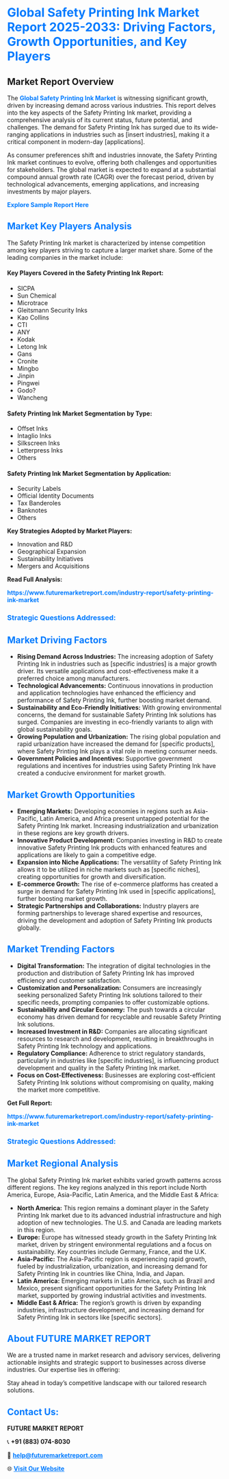 <h1 style="color: #007BFF;">Global Safety Printing Ink Market Report 2025-2033: Driving Factors, Growth Opportunities, and Key Players</h1>

<section id="overview">
<h2>Market Report Overview</h2>
<p>The <a href="https://www.futuremarketreport.com/industry-report/safety-printing-ink-market" style="color: #007BFF; text-decoration: none;"><strong>Global Safety Printing Ink Market</strong></a> is witnessing significant growth, driven by increasing demand across various industries. This report delves into the key aspects of the Safety Printing Ink market, providing a comprehensive analysis of its current status, future potential, and challenges. The demand for Safety Printing Ink has surged due to its wide-ranging applications in industries such as [insert industries], making it a critical component in modern-day [applications].</p>
<p>As consumer preferences shift and industries innovate, the Safety Printing Ink market continues to evolve, offering both challenges and opportunities for stakeholders. The global market is expected to expand at a substantial compound annual growth rate (CAGR) over the forecast period, driven by technological advancements, emerging applications, and increasing investments by major players.</p>
</section>

<section id="overview">
<p><a href="https://www.futuremarketreport.com/request-sample/reportId=35740" style="color: #007BFF; text-decoration: none;"><strong>Explore Sample Report Here</strong></a></p>
</section>

<section id="key-players">
<h2 style="color: #007BFF;">Market Key Players Analysis</h2>
<p>The Safety Printing Ink market is characterized by intense competition among key players striving to capture a larger market share. Some of the leading companies in the market include:</p>
<h4>Key Players Covered in the Safety Printing Ink Report:</h4>
<ul><li>SICPA</li><li>Sun Chemical</li><li>Microtrace</li><li>Gleitsmann Security Inks</li><li>Kao Collins</li><li>CTI</li><li>ANY</li><li>Kodak</li><li>Letong Ink</li><li>Gans</li><li>Cronite</li><li>Mingbo</li><li>Jinpin</li><li>Pingwei</li><li>Godo?</li><li>Wancheng</li></ul>
<h4>Safety Printing Ink Market Segmentation by Type:</h4>
<ul><li>Offset Inks</li><li>Intaglio Inks</li><li>Silkscreen Inks</li><li>Letterpress Inks</li><li>Others</li></ul>

<h4>Safety Printing Ink Market Segmentation by Application:</h4>
<ul><li>Security Labels</li><li>Official Identity Documents</li><li>Tax Banderoles</li><li>Banknotes</li><li>Others</li></ul>
<p><strong>Key Strategies Adopted by Market Players:</strong></p>
<ul>
<li>Innovation and R&D</li>
<li>Geographical Expansion</li>
<li>Sustainability Initiatives</li>
<li>Mergers and Acquisitions</li>
</ul>
</section>

<section>
<p><strong>Read Full Analysis: </strong></p><a href="https://www.futuremarketreport.com/industry-report/safety-printing-ink-market" style="color: #007BFF; text-decoration: none;"><strong>https://www.futuremarketreport.com/industry-report/safety-printing-ink-market</strong></a>
<h3 style="color: #007BFF;">Strategic Questions Addressed:</h3>
</section>

<section id="driving-factors">
<h2 style="color: #007BFF;">Market Driving Factors</h2>
<ul>
<li><strong>Rising Demand Across Industries:</strong> The increasing adoption of Safety Printing Ink in industries such as [specific industries] is a major growth driver. Its versatile applications and cost-effectiveness make it a preferred choice among manufacturers.</li>
<li><strong>Technological Advancements:</strong> Continuous innovations in production and application technologies have enhanced the efficiency and performance of Safety Printing Ink, further boosting market demand.</li>
<li><strong>Sustainability and Eco-Friendly Initiatives:</strong> With growing environmental concerns, the demand for sustainable Safety Printing Ink solutions has surged. Companies are investing in eco-friendly variants to align with global sustainability goals.</li>
<li><strong>Growing Population and Urbanization:</strong> The rising global population and rapid urbanization have increased the demand for [specific products], where Safety Printing Ink plays a vital role in meeting consumer needs.</li>
<li><strong>Government Policies and Incentives:</strong> Supportive government regulations and incentives for industries using Safety Printing Ink have created a conducive environment for market growth.</li>
</ul>
</section>

<section id="growth-opportunities">
<h2 style="color: #007BFF;">Market Growth Opportunities</h2>
<ul>
<li><strong>Emerging Markets:</strong> Developing economies in regions such as Asia-Pacific, Latin America, and Africa present untapped potential for the Safety Printing Ink market. Increasing industrialization and urbanization in these regions are key growth drivers.</li>
<li><strong>Innovative Product Development:</strong> Companies investing in R&D to create innovative Safety Printing Ink products with enhanced features and applications are likely to gain a competitive edge.</li>
<li><strong>Expansion into Niche Applications:</strong> The versatility of Safety Printing Ink allows it to be utilized in niche markets such as [specific niches], creating opportunities for growth and diversification.</li>
<li><strong>E-commerce Growth:</strong> The rise of e-commerce platforms has created a surge in demand for Safety Printing Ink used in [specific applications], further boosting market growth.</li>
<li><strong>Strategic Partnerships and Collaborations:</strong> Industry players are forming partnerships to leverage shared expertise and resources, driving the development and adoption of Safety Printing Ink products globally.</li>
</ul>
</section>

<section id="trending-factors">
<h2 style="color: #007BFF;">Market Trending Factors</h2>
<ul>
<li><strong>Digital Transformation:</strong> The integration of digital technologies in the production and distribution of Safety Printing Ink has improved efficiency and customer satisfaction.</li>
<li><strong>Customization and Personalization:</strong> Consumers are increasingly seeking personalized Safety Printing Ink solutions tailored to their specific needs, prompting companies to offer customizable options.</li>
<li><strong>Sustainability and Circular Economy:</strong> The push towards a circular economy has driven demand for recyclable and reusable Safety Printing Ink solutions.</li>
<li><strong>Increased Investment in R&D:</strong> Companies are allocating significant resources to research and development, resulting in breakthroughs in Safety Printing Ink technology and applications.</li>
<li><strong>Regulatory Compliance:</strong> Adherence to strict regulatory standards, particularly in industries like [specific industries], is influencing product development and quality in the Safety Printing Ink market.</li>
<li><strong>Focus on Cost-Effectiveness:</strong> Businesses are exploring cost-efficient Safety Printing Ink solutions without compromising on quality, making the market more competitive.</li>
</ul>
</section>

<section>
<p><strong>Get Full Report: </strong></p><a href="https://www.futuremarketreport.com/industry-report/safety-printing-ink-market" style="color: #007BFF; text-decoration: none;"><strong>https://www.futuremarketreport.com/industry-report/safety-printing-ink-market</strong></a>
<h3 style="color: #007BFF;">Strategic Questions Addressed:</h3>
</section>


<section id="regional-analysis">
<h2 style="color: #007BFF;">Market Regional Analysis</h2>
<p>The global Safety Printing Ink market exhibits varied growth patterns across different regions. The key regions analyzed in this report include North America, Europe, Asia-Pacific, Latin America, and the Middle East & Africa:</p>
<ul>
<li><strong>North America:</strong> This region remains a dominant player in the Safety Printing Ink market due to its advanced industrial infrastructure and high adoption of new technologies. The U.S. and Canada are leading markets in this region.</li>
<li><strong>Europe:</strong> Europe has witnessed steady growth in the Safety Printing Ink market, driven by stringent environmental regulations and a focus on sustainability. Key countries include Germany, France, and the U.K.</li>
<li><strong>Asia-Pacific:</strong> The Asia-Pacific region is experiencing rapid growth, fueled by industrialization, urbanization, and increasing demand for Safety Printing Ink in countries like China, India, and Japan.</li>
<li><strong>Latin America:</strong> Emerging markets in Latin America, such as Brazil and Mexico, present significant opportunities for the Safety Printing Ink market, supported by growing industrial activities and investments.</li>
<li><strong>Middle East & Africa:</strong> The region’s growth is driven by expanding industries, infrastructure development, and increasing demand for Safety Printing Ink in sectors like [specific sectors].</li>
</ul>
</section>

<footer>
<h2 style="color: #007BFF;">About FUTURE MARKET REPORT</h2>
<p>We are a trusted name in market research and advisory services, delivering actionable insights and strategic support to businesses across diverse industries. Our expertise lies in offering:</p>

<p>Stay ahead in today’s competitive landscape with our tailored research solutions.</p>

<h2 style="color: #007BFF;">Contact Us:</h2>
<p><strong>FUTURE MARKET REPORT</strong></p>
<p>📞 <strong>+91 (883) 074-8030</strong></p>
<p>📧 <strong><a href="mailto:help@futuremarketreport.com" style="color: #007BFF;">help@futuremarketreport.com</a></strong></p>
<p>🌐 <strong><a href="https://www.futuremarketreport.com/" style="color: #007BFF;">Visit Our Website</a></strong></p>
</footer>